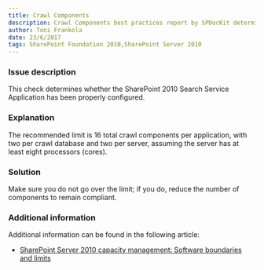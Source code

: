 ```yaml
---
title: Crawl Components
description: Crawl Components best practices report by SPDocKit determines whether the SharePoint 2010 Search Service Application has been properly configured.  
author: Toni Frankola
date: 23/6/2017
tags: SharePoint Foundation 2010,SharePoint Server 2010
---
```

### Issue description
This check determines whether the SharePoint 2010 Search Service Application has been properly configured.  
### Explanation
The recommended limit is 16 total crawl components per application, with two per crawl database and two per server, assuming the server has at least eight processors (cores).
### Solution
Make sure you do not go over the limit; if you do, reduce the number of components to remain compliant.

### Additional information 
Additional information can be found in the following article:

* <a href="https://technet.microsoft.com/en-us/library/cc262787(v=office.14).aspx">SharePoint Server 2010 capacity management: Software boundaries and limits</a>